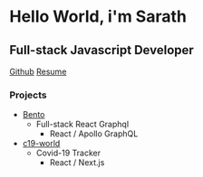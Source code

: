 # Hello World, i'm Sarath
## Full-stack Javascript Developer 


[Github](https://github.com/saratonite) [Resume](https://saratonite.github.io/resume)


### Projects

+ [Bento](htts://github.com/saratonite)
    - Full-stack React Graphql
        + React / Apollo GraphQL
+ [c19-world](htts://github.com/saratonite)
    - Covid-19 Tracker
        + React / Next.js